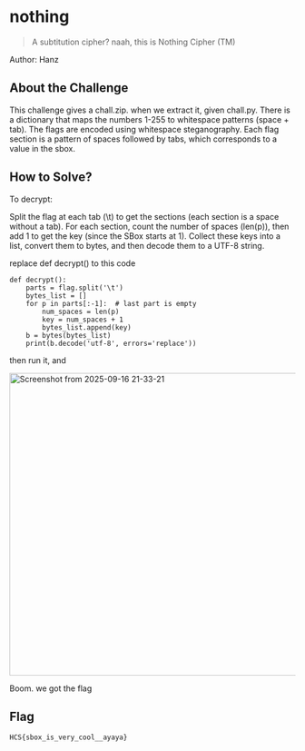 # nothing
> A subtitution cipher? naah, this is Nothing Cipher (TM)

Author: Hanz


## About the Challenge
This challenge gives a chall.zip. when we extract it, given chall.py. There is a dictionary that maps the numbers 1-255 to whitespace patterns (space + tab). The flags are encoded using whitespace steganography. Each flag section is a pattern of spaces followed by tabs, which corresponds to a value in the sbox.

## How to Solve?

To decrypt:

Split the flag at each tab (\t) to get the sections (each section is a space without a tab).
For each section, count the number of spaces (len(p)), then add 1 to get the key (since the SBox starts at 1).
Collect these keys into a list, convert them to bytes, and then decode them to a UTF-8 string.

replace def decrypt() to this code

```
def decrypt():
    parts = flag.split('\t')
    bytes_list = []
    for p in parts[:-1]:  # last part is empty
        num_spaces = len(p)
        key = num_spaces + 1
        bytes_list.append(key)
    b = bytes(bytes_list)
    print(b.decode('utf-8', errors='replace'))

```

then run it, and

<img width="786" height="533" alt="Screenshot from 2025-09-16 21-33-21" src="https://github.com/user-attachments/assets/6f088137-562a-4124-a158-3e10538db969" />

Boom. we got the flag

## Flag
```
HCS{sbox_is_very_cool__ayaya}
```
